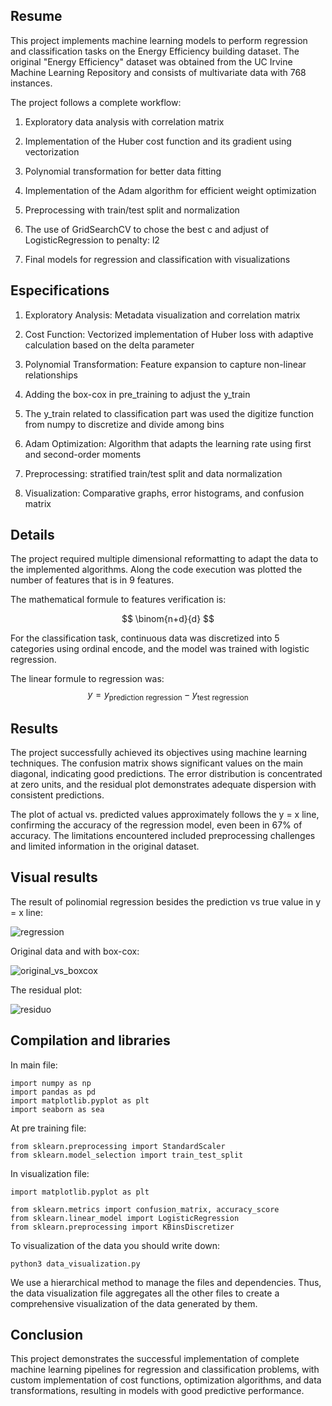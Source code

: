 ## Resume

This project implements machine learning models to perform regression and classification tasks on the Energy Efficiency building dataset. The original "Energy Efficiency" dataset was obtained from the UC Irvine Machine Learning Repository and consists of multivariate data with 768 instances.

The project follows a complete workflow:

1. Exploratory data analysis with correlation matrix

2. Implementation of the Huber cost function and its gradient using vectorization

3. Polynomial transformation for better data fitting

5. Implementation of the Adam algorithm for efficient weight optimization

6. Preprocessing with train/test split and normalization

7. The use of GridSearchCV to chose the best c and adjust of LogisticRegression to penalty: l2

9. Final models for regression and classification with visualizations

## Especifications

1. Exploratory Analysis: Metadata visualization and correlation matrix

2. Cost Function: Vectorized implementation of Huber loss with adaptive calculation based on the delta parameter

3. Polynomial Transformation: Feature expansion to capture non-linear relationships

4. Adding the box-cox in pre_training to adjust the y_train

5. The y_train related to classification part was used the digitize function from numpy to discretize and divide among bins

7. Adam Optimization: Algorithm that adapts the learning rate using first and second-order moments

8. Preprocessing: stratified train/test split and data normalization

9. Visualization: Comparative graphs, error histograms, and confusion matrix
    
## Details

The project required multiple dimensional reformatting to adapt the data to the implemented algorithms. Along the code execution was plotted the number of features that is in 9 features.

The mathematical formule to features verification is:

$$
\binom{n+d}{d}
$$

For the classification task, continuous data was discretized into 5 categories using ordinal encode, and the model was trained with logistic regression.

The linear formule to regression was: 
$$
y = y_{\text{prediction regression}} - y_{\text{test regression}}
$$


## Results

The project successfully achieved its objectives using machine learning techniques. The confusion matrix shows significant values on the main diagonal, indicating good predictions. The error distribution is concentrated at zero units, and the residual plot demonstrates adequate dispersion with consistent predictions.

The plot of actual vs. predicted values approximately follows the y = x line, confirming the accuracy of the regression model, even been in 67% of accuracy. The limitations encountered included preprocessing challenges and limited information in the original dataset.

## Visual results

The result of polinomial regression besides the prediction vs true value in y = x line:

![regression](https://github.com/user-attachments/assets/7edbee15-ca72-4d4c-b5a2-4b698c82c7c0)

Original data and with box-cox:

![original_vs_boxcox](https://github.com/user-attachments/assets/12864af2-e416-4d5d-b4eb-693d89b5f2dc)

The residual plot:

![residuo](https://github.com/user-attachments/assets/b0db6c82-8392-4326-8268-b02876be2b49)


## Compilation and libraries

In main file:

```
import numpy as np
import pandas as pd
import matplotlib.pyplot as plt
import seaborn as sea

```

At pre training file:

```
from sklearn.preprocessing import StandardScaler
from sklearn.model_selection import train_test_split

```

In visualization file:

```
import matplotlib.pyplot as plt

from sklearn.metrics import confusion_matrix, accuracy_score
from sklearn.linear_model import LogisticRegression
from sklearn.preprocessing import KBinsDiscretizer

```

To visualization of the data you should write down:
```
python3 data_visualization.py

```
We use a hierarchical method to manage the files and dependencies. Thus, the data visualization file aggregates all the other files to create a comprehensive visualization of the data generated by them.

## Conclusion

This project demonstrates the successful implementation of complete machine learning pipelines for regression and classification problems, with custom implementation of cost functions, optimization algorithms, and data transformations, resulting in models with good predictive performance.
